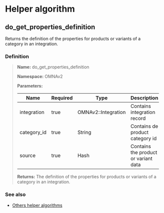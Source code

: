 # Helper algorithm

## do_get_properties_definition

Returns the definition of the properties for products or variants of a category in an integration.
    
### Definition

> **Name:** do_get_properties_definition
> 
> **Namespace:** OMNAv2
>
> **Parameters:**
> 
> | Name | Required | Type | Description |
> | ---- | -------- | ---- | ----------- |
> | integration | true | OMNAv2::Integration | Contains integration record |
> | category_id | true | String | Contains de product category id |
> | source | true | Hash | Contains the product or variant data |
>
> **Returns:** The definition of the properties for products or variants of a category in an integration.

### See also
* [Others helper algorithms](overview?id=do_get_properties_definition)
